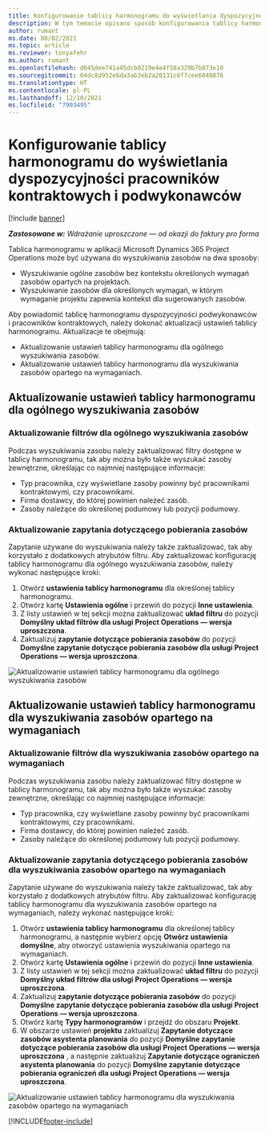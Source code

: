 ```yaml
---
title: Konfigurowanie tablicy harmonogramu do wyświetlania dyspozycyjności pracowników kontraktowych i podwykonawców
description: W tym temacie opisano sposób konfigurowania tablicy harmonogramu w aplikacji Microsoft Dynamics 365 Project Operations w celu pokazywania dyspozycyjności zasobów podczas określania wymagań dotyczących przydzielania zasobów projektu.
author: rumant
ms.date: 08/02/2021
ms.topic: article
ms.reviewer: tonyafehr
ms.author: rumant
ms.openlocfilehash: d645dee741a45dcb0219e4e4f58a329b7b873e10
ms.sourcegitcommit: 04dc8d952e6da3ab3eb2a20131c6f7cee6040876
ms.translationtype: HT
ms.contentlocale: pl-PL
ms.lasthandoff: 12/10/2021
ms.locfileid: "7903495"
---
```

# <a name="configure-schedule-board-to-show-contract-workers-and-subcontracted-capacity"></a>Konfigurowanie tablicy harmonogramu do wyświetlania dyspozycyjności pracowników kontraktowych i podwykonawców 

[!include [banner](../../includes/dataverse-preview.md)]

_**Zastosowane w:** Wdrażanie uproszczone — od okazji do faktury pro forma_

Tablica harmonogramu w aplikacji Microsoft Dynamics 365 Project Operations może być używana do wyszukiwania zasobów na dwa sposoby:

- Wyszukiwanie ogólne zasobów bez kontekstu określonych wymagań zasobów opartych na projektach.
- Wyszukiwanie zasobów dla określonych wymagań, w którym wymaganie projektu zapewnia kontekst dla sugerowanych zasobów.

Aby powiadomić tablicę harmonogramu dyspozycyjności podwykonawców i pracowników kontraktowych, należy dokonać aktualizacji ustawień tablicy harmonogramu. Aktualizacje te obejmują: 
- Aktualizowanie ustawień tablicy harmonogramu dla ogólnego wyszukiwania zasobów.
- Aktualizowanie ustawień tablicy harmonogramu dla wyszukiwania zasobów opartego na wymaganiach.

## <a name="update-schedule-board-settings-for-general-resource-search"></a>Aktualizowanie ustawień tablicy harmonogramu dla ogólnego wyszukiwania zasobów
### <a name="update-filters-for-general-resource-search"></a>Aktualizowanie filtrów dla ogólnego wyszukiwania zasobów
Podczas wyszukiwania zasobu należy zaktualizować filtry dostępne w tablicy harmonogramu, tak aby można było także wyszukać zasoby zewnętrzne, określając co najmniej następujące informacje:
  - Typ pracownika, czy wyświetlane zasoby powinny być pracownikami kontraktowymi, czy pracownikami.
  - Firma dostawcy, do której powinien należeć zasób.
  - Zasoby należące do określonej podumowy lub pozycji podumowy.
    
### <a name="update-retrieve-resource-query"></a>Aktualizowanie zapytania dotyczącego pobierania zasobów
Zapytanie używane do wyszukiwania należy także zaktualizować, tak aby korzystało z dodatkowych atrybutów filtru. Aby zaktualizować konfigurację tablicy harmonogramu dla ogólnego wyszukiwania zasobów, należy wykonać następujące kroki:  
1. Otwórz **ustawienia tablicy harmonogramu** dla określonej tablicy harmonogramu.
2. Otwórz kartę **Ustawienia ogólne** i przewiń do pozycji **Inne ustawienia**.
3. Z listy ustawień w tej sekcji można zaktualizować **układ filtru** do pozycji **Domyślny układ filtrów dla usługi Project Operations — wersja uproszczona**.
4. Zaktualizuj **zapytanie dotyczące pobierania zasobów** do pozycji **Domyślne zapytanie dotyczące pobierania zasobów dla usługi Project Operations — wersja uproszczona**.

![Aktualizowanie ustawień tablicy harmonogramu dla ogólnego wyszukiwania zasobów](../media/BoardSettings.png)  

## <a name="update-schedule-board-settings-for-requirementbased-resource-search"></a>Aktualizowanie ustawień tablicy harmonogramu dla wyszukiwania zasobów opartego na wymaganiach
### <a name="update-filters-for-requirement-specific-resource-search"></a>Aktualizowanie filtrów dla wyszukiwania zasobów opartego na wymaganiach 
Podczas wyszukiwania zasobu należy zaktualizować filtry dostępne w tablicy harmonogramu, tak aby można było także wyszukać zasoby zewnętrzne, określając co najmniej następujące informacje:
 - Typ pracownika, czy wyświetlane zasoby powinny być pracownikami kontraktowymi, czy pracownikami.
 - Firma dostawcy, do której powinien należeć zasób.
 - Zasoby należące do określonej podumowy lub pozycji podumowy.

### <a name="update-retrieve-resource-query-for-requirement-specific-resource-search"></a>Aktualizowanie zapytania dotyczącego pobierania zasobów dla wyszukiwania zasobów opartego na wymaganiach 
Zapytanie używane do wyszukiwania należy także zaktualizować, tak aby korzystało z dodatkowych atrybutów filtru. Aby zaktualizować konfigurację tablicy harmonogramu dla wyszukiwania zasobów opartego na wymaganiach, należy wykonać następujące kroki:

1. Otwórz **ustawienia tablicy harmonogramu** dla określonej tablicy harmonogramu, a następnie wybierz opcję **Otwórz ustawienia domyślne**, aby otworzyć ustawienia wyszukiwania opartego na wymaganiach.
2. Otwórz kartę **Ustawienia ogólne** i przewiń do pozycji **Inne ustawienia**.
3. Z listy ustawień w tej sekcji można zaktualizować **układ filtru** do pozycji **Domyślny układ filtrów dla usługi Project Operations — wersja uproszczona**.
4. Zaktualizuj **zapytanie dotyczące pobierania zasobów** do pozycji **Domyślne zapytanie dotyczące pobierania zasobów dla usługi Project Operations — wersja uproszczona**.
5. Otwórz kartę **Typy harmonogramów** i przejdź do obszaru **Projekt**.
6. W obszarze ustawień **projektu** zaktualizuj **Zapytanie dotyczące zasobów asystenta planowania** do pozycji **Domyślne zapytanie dotyczące pobierania zasobów dla usługi Project Operations — wersja uproszczona** , a następnie zaktualizuj **Zapytanie dotyczące ograniczeń asystenta planowania** do pozycji **Domyślne zapytanie dotyczące pobierania ograniczeń dla usługi Project Operations — wersja uproszczona**.

![Aktualizowanie ustawień tablicy harmonogramu dla wyszukiwania zasobów opartego na wymaganiach](../media/SASettings.png)  

[!INCLUDE[footer-include](../../includes/footer-banner.md)]
